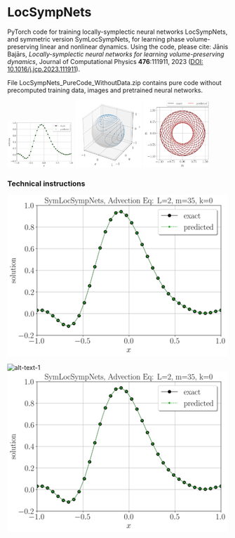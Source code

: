 # LocSympNets
PyTorch code for training locally-symplectic neural networks LocSympNets, and symmetric version SymLocSympNets, for learning phase volume-preserving linear and nonlinear dynamics. Using the code, please cite: Jānis Bajārs, *Locally-symplectic neural networks for learning volume-preserving dynamics*, Journal of Computational Physics **476**:111911, 2023 ([DOI: 10.1016/j.jcp.2023.111911](https://www.sciencedirect.com/science/article/pii/S0021999123000062?via%3Dihub)).

File LocSympNets_PureCode_WithoutData.zip contains pure code without precomputed training data, images and pretrained neural networks.

<p float="left">
  <img src="Figures/Fig1.png" width="30%" />
  <img src="Figures/Fig2.png" width="30%" /> 
  <img src="Figures/Fig3.png" width="30%" /> 
</p>

### Technical instructions

![Advection equation](Figures/AdvectionEq/Predictions/sym_Predictions_L2m35k0.png)

![alt-text-1](Figures/AdvectionEq/Predictions/Predictions_L2m35k0.png "title-1") ![alt-text-2](Figures/AdvectionEq/Predictions/sym_Predictions_L2m35k0.png "title-2")

